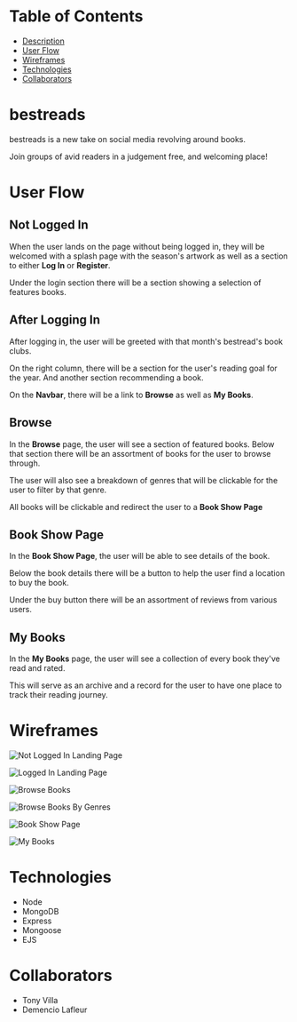 # Table of Contents

- [Description](#bestreads)
- [User Flow](#user-flow)
- [Wireframes](#Wireframes)
- [Technologies](#Technologies)
- [Collaborators](#Collaborators)

# bestreads

bestreads is a new take on social media revolving around books.

Join groups of avid readers in a judgement free, and welcoming place!

# User Flow

## Not Logged In

When the user lands on the page without being logged in, they will be welcomed with a splash page with the season's artwork as well as a section to either **Log In** or **Register**.

Under the login section there will be a section showing a selection of features books.

## After Logging In

After logging in, the user will be greeted with that month's bestread's book clubs.

On the right column, there will be a section for the user's reading goal for the year. And another section recommending a book.

On the **Navbar**, there will be a link to **Browse** as well as **My Books**.

## Browse

In the **Browse** page, the user will see a section of featured books. Below that section there will be an assortment of books for the user to browse through.

The user will also see a breakdown of genres that will be clickable for the user to filter by that genre.

All books will be clickable and redirect the user to a **Book Show Page**

## Book Show Page

In the **Book Show Page**, the user will be able to see details of the book.

Below the book details there will be a button to help the user find a location to buy the book.

Under the buy button there will be an assortment of reviews from various users.

## My Books

In the **My Books** page, the user will see a collection of every book they've read and rated.

This will serve as an archive and a record for the user to have one place to track their reading journey.

# Wireframes

![Not Logged In Landing Page](./assets/wireframes/not-logged.png)

![Logged In Landing Page](./assets/wireframes/logged-in-splash.png)

![Browse Books](./assets/wireframes/browse-books.png)

![Browse Books By Genres](./assets/wireframes/browse-genre.png)

![Book Show Page](./assets/wireframes/book-show.png)

![My Books](./assets/wireframes/my-books.png)

# Technologies

- Node
- MongoDB
- Express
- Mongoose
- EJS

# Collaborators

- Tony Villa
- Demencio Lafleur
